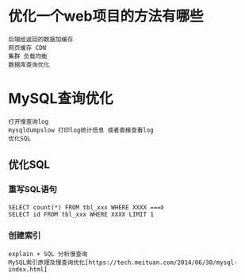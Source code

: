 # 优化一个web项目的方法有哪些
    后端给返回的数据加缓存
    网页缓存 CDN
    集群 负载均衡
    数据库查询优化


# MySQL查询优化
    打开慢查询log
    mysqldumpslow 打印log统计信息 或者直接查看log
    优化SQL
    
## 优化SQL
### 重写SQL语句
    SELECT count(*) FROM tbl_xxx WHERE XXXX ===》
    SELECT id FROM tbl_xxx WHERE XXXX LIMIT 1
    
    
### 创建索引
    explain + SQL 分析慢查询
    MySQL索引原理及慢查询优化[https://tech.meituan.com/2014/06/30/mysql-index.html]
